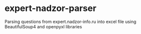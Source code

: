 # expert-nadzor-parser
Parsing questions from expert.nadzor-info.ru into excel file using BeautifulSoup4 and openpyxl libraries
